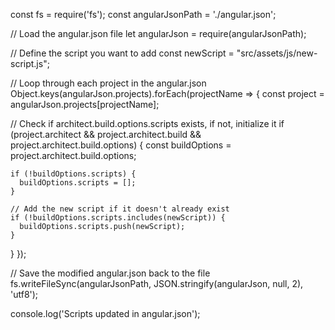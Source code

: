const fs = require('fs');
const angularJsonPath = './angular.json';

// Load the angular.json file
let angularJson = require(angularJsonPath);

// Define the script you want to add
const newScript = "src/assets/js/new-script.js";

// Loop through each project in the angular.json
Object.keys(angularJson.projects).forEach(projectName => {
  const project = angularJson.projects[projectName];

  // Check if architect.build.options.scripts exists, if not, initialize it
  if (project.architect && project.architect.build && project.architect.build.options) {
    const buildOptions = project.architect.build.options;
    
    if (!buildOptions.scripts) {
      buildOptions.scripts = [];
    }

    // Add the new script if it doesn't already exist
    if (!buildOptions.scripts.includes(newScript)) {
      buildOptions.scripts.push(newScript);
    }
  }
});

// Save the modified angular.json back to the file
fs.writeFileSync(angularJsonPath, JSON.stringify(angularJson, null, 2), 'utf8');

console.log('Scripts updated in angular.json');
